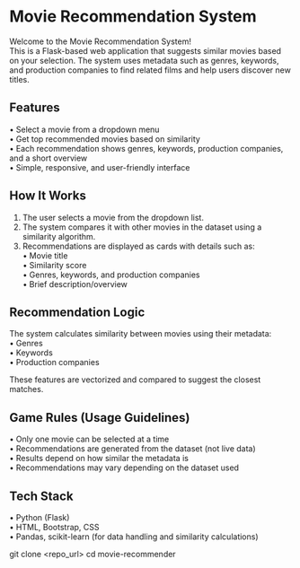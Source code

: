 # Movie Recommendation System

Welcome to the Movie Recommendation System!  
This is a Flask-based web application that suggests similar movies based on your selection. The system uses metadata such as genres, keywords, and production companies to find related films and help users discover new titles.

## Features
• Select a movie from a dropdown menu  
• Get top recommended movies based on similarity  
• Each recommendation shows genres, keywords, production companies, and a short overview  
• Simple, responsive, and user-friendly interface  

## How It Works
1. The user selects a movie from the dropdown list.  
2. The system compares it with other movies in the dataset using a similarity algorithm.  
3. Recommendations are displayed as cards with details such as:  
   • Movie title  
   • Similarity score  
   • Genres, keywords, and production companies  
   • Brief description/overview  

## Recommendation Logic
The system calculates similarity between movies using their metadata:  
• Genres  
• Keywords  
• Production companies  

These features are vectorized and compared to suggest the closest matches.  

## Game Rules (Usage Guidelines)
• Only one movie can be selected at a time  
• Recommendations are generated from the dataset (not live data)  
• Results depend on how similar the metadata is  
• Recommendations may vary depending on the dataset used  

## Tech Stack
• Python (Flask)  
• HTML, Bootstrap, CSS  
• Pandas, scikit-learn (for data handling and similarity calculations)  

   git clone <repo_url>
   cd movie-recommender
